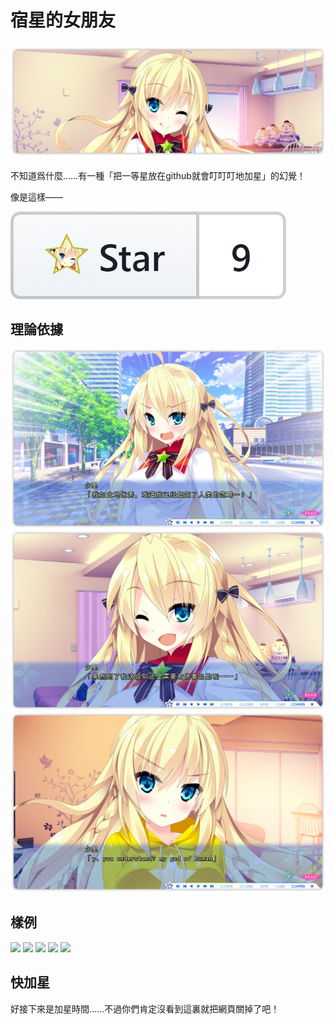 <!--【宗教迷信】宿星的女朋友 -->

# 宿星的女朋友

![](./圖/頭.jpg)

不知道爲什麼……有一種「把一等星放在github就會叮叮叮地加星」的幻覺！

像是這樣——

![](./圖/加星.jpg)

## 理論依據

![](./圖/理論1.jpg)
![](./圖/理論2.jpg)
![](./圖/理論3.jpg)

## 樣例

![](./圖/1.jpg)
![](./圖/2.jpg)
![](./圖/3.jpg)
![](./圖/4.jpg)
![](./圖/5.jpg)

## 快加星

好接下來是加星時間……不過你們肯定沒看到這裏就把網頁關掉了吧！

